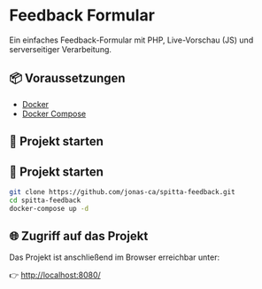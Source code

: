 # Feedback Formular

Ein einfaches Feedback-Formular mit PHP, Live-Vorschau (JS) und serverseitiger Verarbeitung.

## 📦 Voraussetzungen

- [Docker](https://www.docker.com/)
- [Docker Compose](https://docs.docker.com/compose/)

## 🚀 Projekt starten

## 🚀 Projekt starten

```bash
git clone https://github.com/jonas-ca/spitta-feedback.git
cd spitta-feedback
docker-compose up -d
```

## 🌐 Zugriff auf das Projekt

Das Projekt ist anschließend im Browser erreichbar unter:

👉 [http://localhost:8080/](http://localhost:8080/)
